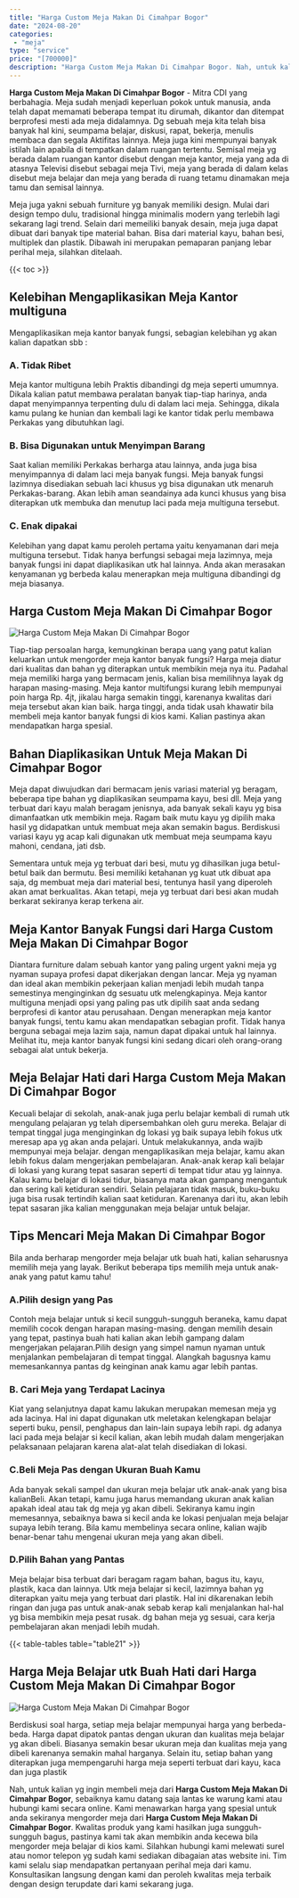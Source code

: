 ```yaml
---
title: "Harga Custom Meja Makan Di Cimahpar Bogor"
date: "2024-08-20"
categories:
 - "meja"
type: "service"
price: "[700000]"
description: "Harga Custom Meja Makan Di Cimahpar Bogor. Nah, untuk kalian yg ingin membeli meja dari **Harga Custom Meja Makan Di Cimahpar Bogor**, sebaiknya kamu datang..."
---
```


**Harga Custom Meja Makan Di Cimahpar Bogor** - Mitra CDI yang berbahagia. Meja sudah menjadi keperluan pokok untuk manusia, anda telah dapat memamati beberapa tempat itu dirumah, dikantor dan ditempat berprofesi mesti ada meja didalamnya. Dg sebuah meja kita telah bisa banyak hal kini, seumpama belajar, diskusi, rapat, bekerja, menulis membaca dan segala Aktifitas lainnya. Meja juga kini mempunyai banyak istilah lain apabila di tempatkan dalam ruangan tertentu. Semisal meja yg berada dalam ruangan kantor disebut dengan meja kantor, meja yang ada di atasnya Televisi disebut sebagai meja Tivi, meja yang berada di dalam kelas disebut meja belajar dan meja yang berada di ruang tetamu dinamakan meja tamu dan semisal lainnya.

Meja juga yakni sebuah furniture yg banyak memiliki design. Mulai dari design tempo dulu, tradisional hingga minimalis modern yang terlebih lagi sekarang lagi trend. Selain dari memeiliki banyak desain, meja juga dapat dibuat dari banyak tipe material bahan. Bisa dari material kayu, bahan besi, multiplek dan plastik. Dibawah ini merupakan pemaparan panjang lebar perihal meja, silahkan ditelaah.

{{< toc >}}

## Kelebihan Mengaplikasikan Meja Kantor multiguna

Mengaplikasikan meja kantor banyak fungsi, sebagian kelebihan yg akan kalian dapatkan sbb :

### A. Tidak Ribet

Meja kantor multiguna lebih Praktis dibandingi dg meja seperti umumnya. Dikala kalian patut membawa peralatan banyak tiap-tiap harinya, anda dapat menyimpannya terpenting dulu di dalam laci meja. Sehingga, dikala kamu pulang ke hunian dan kembali lagi ke kantor tidak perlu membawa Perkakas yang dibutuhkan lagi.

### B. Bisa Digunakan untuk Menyimpan Barang

Saat kalian memiliki Perkakas berharga atau lainnya, anda juga bisa menyimpannya di dalam laci meja banyak fungsi. Meja banyak fungsi lazimnya disediakan sebuah laci khusus yg bisa digunakan utk menaruh Perkakas-barang. Akan lebih aman seandainya ada kunci khusus yang bisa diterapkan utk membuka dan menutup laci pada meja multiguna tersebut.

### C. Enak dipakai

Kelebihan yang dapat kamu peroleh pertama yaitu kenyamanan dari meja multiguna tersebut. Tidak hanya berfungsi sebagai meja lazimnya, meja banyak fungsi ini dapat diaplikasikan utk hal lainnya. Anda akan merasakan kenyamanan yg berbeda kalau menerapkan meja multiguna dibandingi dg meja biasanya.

## Harga Custom Meja Makan Di Cimahpar Bogor

![Harga Custom Meja Makan Di Cimahpar Bogor](/images/meja/meja-dewasa-014.jpg)

Tiap-tiap persoalan harga, kemungkinan berapa uang yang patut kalian keluarkan untuk mengorder meja kantor banyak fungsi? Harga meja diatur dari kualitas dan bahan yg diterapkan untuk membikin meja nya itu. Padahal meja memiliki harga yang bermacam jenis, kalian bisa memilihnya layak dg harapan masing-masing. Meja kantor multifungsi kurang lebih mempunyai poin harga Rp. 4jt, jikalau harga semakin tinggi, karenanya kwalitas dari meja tersebut akan kian baik. harga tinggi, anda tidak usah khawatir bila membeli meja kantor banyak fungsi di kios kami. Kalian pastinya akan mendapatkan harga spesial.

## Bahan Diaplikasikan Untuk Meja Makan Di Cimahpar Bogor

Meja dapat diwujudkan dari bermacam jenis variasi material yg beragam, beberapa tipe bahan yg diaplikasikan seumpama kayu, besi dll. Meja yang terbuat dari kayu malah beragam jenisnya, ada banyak sekali kayu yg bisa dimanfaatkan utk membikin meja. Ragam baik mutu kayu yg dipilih maka hasil yg didapatkan untuk membuat meja akan semakin bagus. Berdiskusi variasi kayu yg acap kali digunakan utk membuat meja seumpama kayu mahoni, cendana, jati dsb.

Sementara untuk meja yg terbuat dari besi, mutu yg dihasilkan juga betul-betul baik dan bermutu. Besi memiliki ketahanan yg kuat utk dibuat apa saja, dg membuat meja dari material besi, tentunya hasil yang diperoleh akan amat berkualitas. Akan tetapi, meja yg terbuat dari besi akan mudah berkarat sekiranya kerap terkena air.

## Meja Kantor Banyak Fungsi dari Harga Custom Meja Makan Di Cimahpar Bogor

Diantara furniture dalam sebuah kantor yang paling urgent yakni meja yg nyaman supaya profesi dapat dikerjakan dengan lancar. Meja yg nyaman dan ideal akan membikin pekerjaan kalian menjadi lebih mudah tanpa semestinya menginginkan dg sesuatu utk melengkapinya. Meja kantor multiguna menjadi opsi yang paling pas utk dipilih saat anda sedang berprofesi di kantor atau perusahaan. Dengan menerapkan meja kantor banyak fungsi, tentu kamu akan mendapatkan sebagian profit. Tidak hanya berguna sebagai meja lazim saja, namun dapat dipakai untuk hal lainnya. Melihat itu, meja kantor banyak fungsi kini sedang dicari oleh orang-orang sebagai alat untuk bekerja.

## Meja Belajar Hati dari Harga Custom Meja Makan Di Cimahpar Bogor

Kecuali belajar di sekolah, anak-anak juga perlu belajar kembali di rumah utk mengulang pelajaran yg telah dipersembahkan oleh guru mereka. Belajar di tempat tinggal juga menginginkan dg lokasi yg baik supaya lebih fokus utk meresap apa yg akan anda pelajari. Untuk melakukannya, anda wajib mempunyai meja belajar. dengan mengaplikasikan meja belajar, kamu akan lebih fokus dalam mengerjakan pembelajaran. Anak-anak kerap kali belajar di lokasi yang kurang tepat sasaran seperti di tempat tidur atau yg lainnya. Kalau kamu belajar di lokasi tidur, biasanya mata akan gampang mengantuk dan sering kali ketiduran sendiri. Selain pelajaran tidak masuk, buku-buku juga bisa rusak tertindih kalian saat ketiduran. Karenanya dari itu, akan lebih tepat sasaran jika kalian menggunakan meja belajar untuk belajar.

## Tips Mencari Meja Makan Di Cimahpar Bogor

Bila anda berharap mengorder meja belajar utk buah hati, kalian seharusnya memilih meja yang layak. Berikut beberapa tips memilih meja untuk anak-anak yang patut kamu tahu!

### A.Pilih design yang Pas

Contoh meja belajar untuk si kecil sungguh-sungguh beraneka, kamu dapat memilih cocok dengan harapan masing-masing. dengan memilih desain yang tepat, pastinya buah hati kalian akan lebih gampang dalam mengerjakan pelajaran.Pilih design yang simpel namun nyaman untuk menjalankan pembelajaran di tempat tinggal. Alangkah bagusnya kamu memesankannya pantas dg keinginan anak kamu agar lebih pantas.

### B. Cari Meja yang Terdapat Lacinya

Kiat yang selanjutnya dapat kamu lakukan merupakan memesan meja yg ada lacinya. Hal ini dapat digunakan utk meletakan kelengkapan belajar seperti buku, pensil, penghapus dan lain-lain supaya lebih rapi. dg adanya laci pada meja belajar si kecil kalian, akan lebih mudah dalam mengerjakan pelaksanaan pelajaran karena alat-alat telah disediakan di lokasi.

### C.Beli Meja Pas dengan Ukuran Buah Kamu

Ada banyak sekali sampel dan ukuran meja belajar utk anak-anak yang bisa kalianBeli. Akan tetapi, kamu juga harus memandang ukuran anak kalian apakah ideal atau tak dg meja yg akan dibeli. Sekiranya kamu ingin memesannya, sebaiknya bawa si kecil anda ke lokasi penjualan meja belajar supaya lebih terang. Bila kamu membelinya secara online, kalian wajib benar-benar tahu mengenai ukuran meja yang akan dibeli.

### D.Pilih Bahan yang Pantas

Meja belajar bisa terbuat dari beragam ragam bahan, bagus itu, kayu, plastik, kaca dan lainnya. Utk meja belajar si kecil, lazimnya bahan yg diterapkan yaitu meja yang terbuat dari plastik. Hal ini dikarenakan lebih ringan dan juga pas untuk anak-anak sebab kerap kali menjalankan hal-hal yg bisa membikin meja pesat rusak. dg bahan meja yg sesuai, cara kerja pembelajaran akan menjadi lebih mudah.

{{< table-tables table="table21" >}}

## Harga Meja Belajar utk Buah Hati dari Harga Custom Meja Makan Di Cimahpar Bogor

![Harga Custom Meja Makan Di Cimahpar Bogor](/images/meja/meja-anak-009.jpg)

Berdiskusi soal harga, setiap meja belajar mempunyai harga yang berbeda-beda. Harga dapat dipatok pantas dengan ukuran dan kualitas meja belajar yg akan dibeli. Biasanya semakin besar ukuran meja dan kualitas meja yang dibeli karenanya semakin mahal harganya. Selain itu, setiap bahan yang diterapkan juga mempengaruhi harga meja seperti terbuat dari kayu, kaca dan juga plastik

Nah, untuk kalian yg ingin membeli meja dari **Harga Custom Meja Makan Di Cimahpar Bogor**, sebaiknya kamu datang saja lantas ke warung kami atau hubungi kami secara online. Kami menawarkan harga yang spesial untuk anda sekiranya mengorder meja dari **Harga Custom Meja Makan Di Cimahpar Bogor**. Kwalitas produk yang kami hasilkan juga sungguh-sungguh bagus, pastinya kami tak akan membikin anda kecewa bila mengorder meja belajar di kios kami. Silahkan hubungi kami melewati surel atau nomor telepon yg sudah kami sediakan dibagaian atas website ini. Tim kami selalu siap mendapatkan pertanyaan perihal meja dari kamu. Konsultasikan langsung dengan kami dan peroleh kwalitas meja terbaik dengan design terupdate dari kami sekarang juga.
